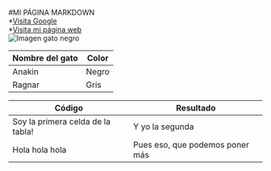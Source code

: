 #MI PÁGINA MARKDOWN  
*[Visita Google](https://www.google.com)  
*[Visita mi página web](mipagina.html)    
![Imagen gato negro](/images/imagen_gato_negro.avif)  

| Nombre del gato                          | Color                                   |
|------------------------------------------|-----------------------------------------|
| Anakin                                   | Negro                                   |
| Ragnar                                   | Gris                                    |



| Código                                   | Resultado                               |
|------------------------------------------|-----------------------------------------|
| Soy la primera celda de la tabla!        | Y yo la segunda                         |
| Hola hola hola                           | Pues eso, que podemos poner más         |